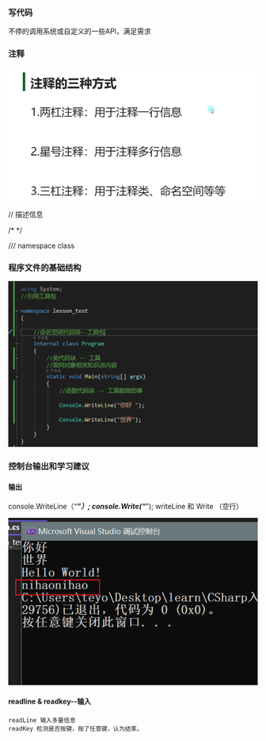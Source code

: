 ### 写代码

不停的调用系统或自定义的一些API，满足需求

### 注释

![alt text](image-2.png)

// 描述信息

/* */  

/// namespace class


### 程序文件的基础结构

![alt text](image-3.png)

### 控制台输出和学习建议

#### 输出
console.WriteLine（“***”）;
console.Write(“***”);
writeLine 和 Write （空行）

![alt text](image-4.png)

#### readline & readkey--输入
    readLine 输入多量信息
    readKey 检测是否按键，按了任意键，认为结束。